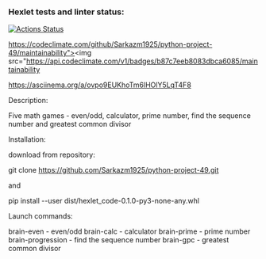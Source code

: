 ### Hexlet tests and linter status:
[![Actions Status](https://github.com/Sarkazm1925/python-project-49/actions/workflows/hexlet-check.yml/badge.svg)](https://github.com/Sarkazm1925/python-project-49/actions)

https://codeclimate.com/github/Sarkazm1925/python-project-49/maintainability"><img src="https://api.codeclimate.com/v1/badges/b87c7eeb8083dbca6085/maintainability

https://asciinema.org/a/ovpo9EUKhoTm6lHOlY5LqT4F8

Description:

Five math games - even/odd, calculator, prime number, find the sequence number and greatest common divisor

Installation:

download from repository:

git clone https://github.com/Sarkazm1925/python-project-49.git

and

pip install --user dist/hexlet_code-0.1.0-py3-none-any.whl

Launch commands:

brain-even - even/odd
brain-calc - calculator
brain-prime - prime number
brain-progression - find the sequence number
brain-gpc - greatest common divisor
